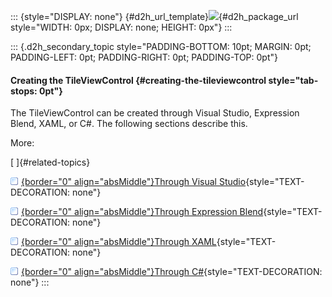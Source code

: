 ::: {style="DISPLAY: none"}
[](ms-xhelp:///?Id=d2h_url_template){#d2h_url_template}![](!package_url!){#d2h_package_url style="WIDTH: 0px; DISPLAY: none; HEIGHT: 0px"}
:::

::: {.d2h_secondary_topic style="PADDING-BOTTOM: 10pt; MARGIN: 0pt; PADDING-LEFT: 0pt; PADDING-RIGHT: 0pt; PADDING-TOP: 0pt"}
#### Creating the TileViewControl {#creating-the-tileviewcontrol style="tab-stops: 0pt"}

The TileViewControl can be created through Visual Studio, Expression Blend, XAML, or C#. The following sections describe this.

More:

[ ]{#related-topics}

[![](button.gif){border="0" align="absMiddle"}Through Visual Studio](ms-xhelp:///?Id=65bebaae-000e-4879-bbe4-86ac22084fcd){style="TEXT-DECORATION: none"}

[![](button.gif){border="0" align="absMiddle"}Through Expression Blend](ms-xhelp:///?Id=d3ca0062-961b-4759-a0bc-445645bdf630){style="TEXT-DECORATION: none"}

[![](button.gif){border="0" align="absMiddle"}Through XAML](ms-xhelp:///?Id=3ff8d893-52af-4773-a37a-f95298d90a1c){style="TEXT-DECORATION: none"}

[![](button.gif){border="0" align="absMiddle"}Through C#](ms-xhelp:///?Id=2d404322-47ae-4e59-a470-b4f17a8785cb){style="TEXT-DECORATION: none"}
:::
